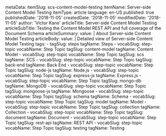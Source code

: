 metaData:
    itemSlug: scs-content-model-testing
    itemName: Server-side Content Model Testing
    itemType: article
    language: en-US
    published: true
    publishedDate: '2018-11-05'
    createdDate: '2018-11-05'
    modifiedDate: '2018-11-05'
author: 'Victor Kane'
articleTitle: Server-side Content Model Testing
articleSubTitle: Testing the Content Model REST API and full coverage of the Document Schema
articleSummary:
    value: |
        About Server-side Content Model Testing
articleBody:
    value: |
        Detailed view of Server-side Content Model Testing
tags:
    - tagSlug: steps
      tagName: Steps
    - vocabSlug: step-topic
      vocabName: Step Topic
      tagSlug: content-model
      tagName: Content Model
    - vocabSlug: step-topic
      vocabName: Step Topic
      tagSlug: scs
      tagName: SCS
    - vocabSlug: step-topic
      vocabName: Step Topic
      tagSlug: back-end
      tagName: Back End
    - vocabSlug: step-topic
      vocabName: Step Topic
      tagSlug: node-js
      tagName: Node.js
    - vocabSlug: step-topic
      vocabName: Step Topic
      tagSlug: express-js
      tagName: Express.js
    - vocabSlug: step-topic
      vocabName: Step Topic
      tagSlug: mongo-db
      tagName: MongoDB
    - vocabSlug: step-topic
      vocabName: Step Topic
      tagSlug: mongoose-js
      tagName: Mongoose
    - vocabSlug: step-topic
      vocabName: Step Topic
      tagSlug: schema
      tagName: Schema
    - vocabSlug: step-topic
      vocabName: Step Topic
      tagSlug: model
      tagName: Model
    - vocabSlug: step-topic
      vocabName: Step Topic
      tagSlug: collection
      tagName: Collection
    - vocabSlug: step-topic
      vocabName: Step Topic
      tagSlug: document
      tagName: Document
    - vocabSlug: step-topic
      vocabName: Step Topic
      tagSlug: rest-api
      tagName: REST API
    - vocabSlug: step-topic
      vocabName: Step Topic
      tagSlug: testing
      tagName: Testing
